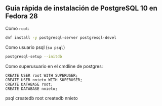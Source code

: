 ## Guía rápida de instalación de PostgreSQL 10 en Fedora 28

Como `root`:

```bash
dnf install -y postgresql-server postgresql-devel
```
Como usuario psql (`su psql`)

```bash
postgresql-setup --initdb
```

Como superusuario en el cmdline de postgres:
```postgresql
CREATE USER root WITH SUPERUSER;
CREATE USER nnieto WITH SUPERUSER;
CREATE DATABASE root;
CREATE DATABASE nnieto;
```

psql
createdb root
createdb nnieto